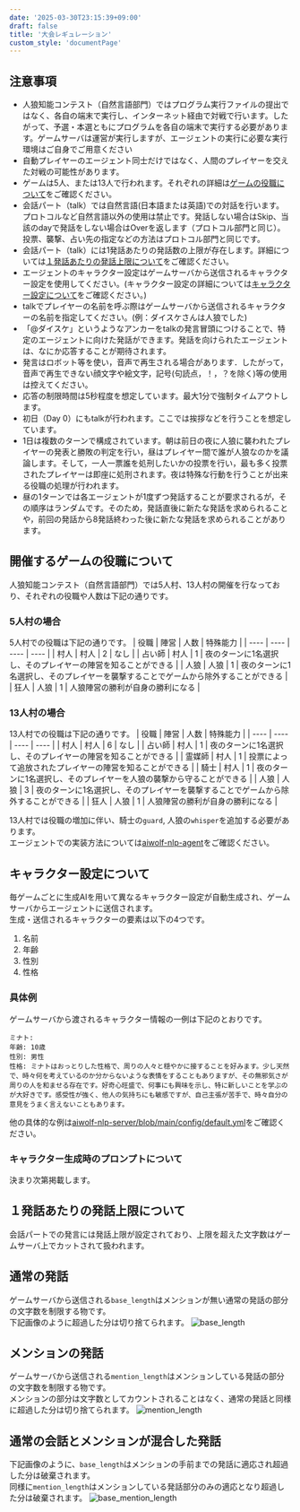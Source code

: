 ```yaml
---
date: '2025-03-30T23:15:39+09:00'
draft: false
title: '大会レギュレーション'
custom_style: 'documentPage'
---
```


## 注意事項
- 人狼知能コンテスト（自然言語部門）ではプログラム実行ファイルの提出ではなく、各自の端末で実行し、インターネット経由で対戦で行います。したがって、予選・本選ともにプログラムを各自の端末で実行する必要があります。ゲームサーバは運営が実行しますが、エージェントの実行に必要な実行環境はご自身でご用意ください
- 自動プレイヤーのエージェント同士だけではなく、人間のプレイヤーを交えた対戦の可能性があります。
- ゲームは5人、または13人で行われます。それぞれの詳細は[ゲームの役職について](#開催するゲームの役職について)をご確認ください。
- 会話パート（talk）では自然言語(日本語または英語)での対話を行います。プロトコルなど自然言語以外の使用は禁止です。発話しない場合はSkip、当該のdayで発話をしない場合はOverを返します（プロトコル部門と同じ）。投票、襲撃、占い先の指定などの方法はプロトコル部門と同じです。
- 会話パート（talk）には1発話あたりの発話数の上限が存在します。詳細については[１発話あたりの発話上限について](#１発話あたりの発話上限について)をご確認ください。
- エージェントのキャラクター設定はゲームサーバから送信されるキャラクター設定を使用してください。(キャラクター設定の詳細については[キャラクター設定について](#キャラクター設定について)をご確認ください。)
- talkでプレイヤーの名前を呼ぶ際はゲームサーバから送信されるキャラクターの名前を指定してください。(例：ダイスケさんは人狼でした) 
- 「@ダイスケ」というようなアンカーをtalkの発言冒頭につけることで、特定のエージェントに向けた発話ができます。発話を向けられたエージェントは、なにか応答することが期待されます。
- 発言はロボット等を使い，音声で再生される場合があります．したがって，音声で再生できない顔文字や絵文字，記号(句読点，！，？を除く)等の使用は控えてください。
- 応答の制限時間は5秒程度を想定しています。最大1分で強制タイムアウトします。
- 初日（Day 0）にもtalkが行われます。ここでは挨拶などを行うことを想定しています。
- 1日は複数のターンで構成されています。朝は前日の夜に人狼に襲われたプレイヤーの発表と勝敗の判定を行い，昼はプレイヤー間で誰が人狼なのかを議論します。そして，一人一票誰を処刑したいかの投票を行い，最も多く投票されたプレイヤーは即座に処刑されます。夜は特殊な行動を行うことが出来る役職の処理が行われます。
- 昼の1ターンでは各エージェントが1度ずつ発話することが要求されるが，その順序はランダムです。そのため，発話直後に新たな発話を求められることや，前回の発話から8発話終わった後に新たな発話を求められることがあります。

## 開催するゲームの役職について
人狼知能コンテスト（自然言語部門）では5人村、13人村の開催を行なっており、それぞれの役職や人数は下記の通りです。

### 5人村の場合
5人村での役職は下記の通りです。
| 役職 | 陣営 | 人数 | 特殊能力 |
| ---- | ---- | ---- | ---- |
| 村人 | 村人 | 2 | なし |
| 占い師 | 村人 | 1 | 夜のターンに1名選択し、そのプレイヤーの陣営を知ることができる |
| 人狼 | 人狼 | 1 | 夜のターンに1名選択し、そのプレイヤーを襲撃することでゲームから除外することができる |
| 狂人 | 人狼 | 1 | 人狼陣営の勝利が自身の勝利になる |

### 13人村の場合
13人村での役職は下記の通りです。
| 役職 | 陣営 | 人数 | 特殊能力 |
| ---- | ---- | ---- | ---- |
| 村人 | 村人 | 6 | なし |
| 占い師 | 村人 | 1 | 夜のターンに1名選択し、そのプレイヤーの陣営を知ることができる |
| 霊媒師 | 村人 | 1 | 投票によって追放されたプレイヤーの陣営を知ることができる |
| 騎士 | 村人 | 1 | 夜のターンに1名選択し、そのプレイヤーを人狼の襲撃から守ることができる |
| 人狼 | 人狼 | 3 | 夜のターンに1名選択し、そのプレイヤーを襲撃することでゲームから除外することができる |
| 狂人 | 人狼 | 1 | 人狼陣営の勝利が自身の勝利になる |

13人村では役職の増加に伴い、騎士の`guard`, 人狼の`whisper`を追加する必要があります。\
エージェントでの実装方法については[aiwolf-nlp-agent](https://github.com/aiwolfdial/aiwolf-nlp-agent?tab=readme-ov-file#カスタマイズ方法)をご確認ください。

## キャラクター設定について
毎ゲームごとに生成AIを用いて異なるキャラクター設定が自動生成され、ゲームサーバからエージェントに送信されます。\
生成・送信されるキャラクターの要素は以下の4つです。

1. 名前
1. 年齢
1. 性別
1. 性格

### 具体例
ゲームサーバから渡されるキャラクター情報の一例は下記のとおりです。
```
ミナト:
年齢: 10歳
性別: 男性
性格: ミナトはおっとりした性格で、周りの人々と穏やかに接することを好みます。少し天然で、時々何を考えているのか分からないような表情をすることもありますが、その無邪気さが周りの人を和ませる存在です。好奇心旺盛で、何事にも興味を示し、特に新しいことを学ぶのが大好きです。感受性が強く、他人の気持ちにも敏感ですが、自己主張が苦手で、時々自分の意見をうまく言えないこともあります。
```

他の具体的な例は[aiwolf-nlp-server/blob/main/config/default.yml](https://github.com/aiwolfdial/aiwolf-nlp-server/blob/main/config/default.yml#L16)をご確認ください。

### キャラクター生成時のプロンプトについて
決まり次第掲載します。

## １発話あたりの発話上限について
会話パートでの発言には発話上限が設定されており、上限を超えた文字数はゲームサーバ上でカットされて扱われます。

## 通常の発話
ゲームサーバから送信される`base_length`はメンションが無い通常の発話の部分の文字数を制限する物です。\
下記画像のように超過した分は切り捨てられます。
![base_length](https://aiwolfdial.github.io/aiwolf-nlp/images/base_length.png#center)

## メンションの発話
ゲームサーバから送信される`mention_length`はメンションしている発話の部分の文字数を制限する物です。\
メンションの部分は文字数としてカウントされることはなく、通常の発話と同様に超過した分は切り捨てられます。
![mention_length](https://aiwolfdial.github.io/aiwolf-nlp/images/mention_length.png#center)

## 通常の会話とメンションが混合した発話
下記画像のように、`base_length`はメンションの手前までの発話に適応され超過した分は破棄されます。\
同様に`mention_length`はメンションしている発話部分のみの適応となり超過した分は破棄されます。
![base_mention_length](https://aiwolfdial.github.io/aiwolf-nlp/images/base_mention_length.png#center)